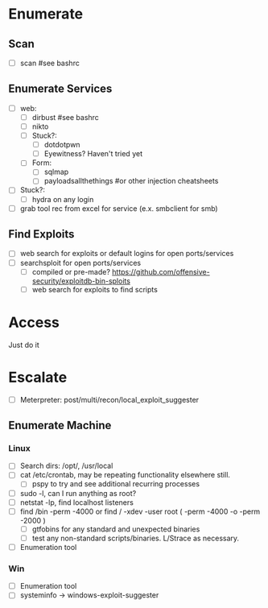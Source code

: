 # Enumerate

## Scan

* [ ] scan <ip> #see bashrc

## Enumerate Services

* [ ] web:
  * [ ] dirbust <ip> #see bashrc
  * [ ] nikto
  * [ ] Stuck?: 
    * [ ] dotdotpwn
    * [ ] Eyewitness? Haven't tried yet
  * [ ] Form:
    * [ ] sqlmap 
    * [ ] payloadsallthethings #or other injection cheatsheets
* [ ] Stuck?:
  * [ ] hydra on any login
* [ ] grab tool rec from excel for service (e.x. smbclient for smb)

## Find Exploits

* [ ] web search for exploits or default logins for open ports/services
* [ ] searchsploit for open ports/services
  * [ ] compiled or pre-made? https://github.com/offensive-security/exploitdb-bin-sploits
  * [ ] web search for exploits to find scripts

# Access

Just do it

# Escalate

* [ ] Meterpreter: post/multi/recon/local_exploit_suggester

## Enumerate Machine

### Linux

* [ ] Search dirs: /opt/, /usr/local
* [ ] cat /etc/crontab, may be repeating functionality elsewhere still. 
  * [ ] pspy to try and see additional recurring processes 
* [ ] sudo -l, can I run anything as root?
* [ ] netstat -lp, find localhost listeners
* [ ] find /bin -perm -4000 or find / -xdev -user root \( -perm -4000 -o -perm -2000 \)
  * [ ] gtfobins for any standard and unexpected binaries
  * [ ] test any non-standard scripts/binaries. L/Strace as necessary. 
* [ ] Enumeration tool

### Win

* [ ] Enumeration tool
* [ ] systeminfo -> windows-exploit-suggester
